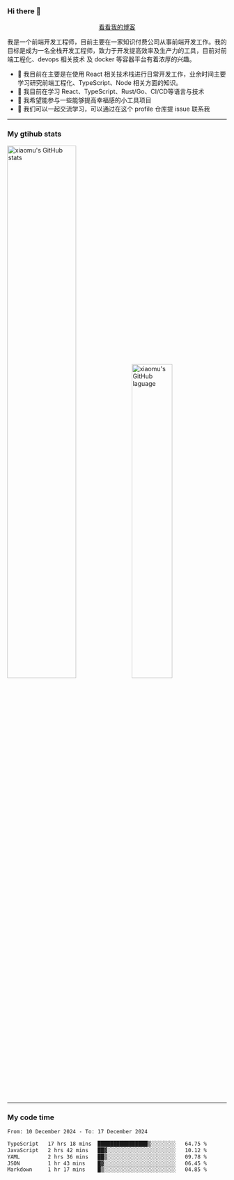 ### Hi there 👋

<p align="center">
  <a href="https://blog.realjacket.fun">看看我的博客</a>
</p>

我是一个前端开发工程师，目前主要在一家知识付费公司从事前端开发工作。我的目标是成为一名全栈开发工程师，致力于开发提高效率及生产力的工具，目前对前端工程化、devops 相关技术 及 docker 等容器平台有着浓厚的兴趣。

- 🔭 我目前在主要是在使用 React 相关技术栈进行日常开发工作，业余时间主要学习研究前端工程化、TypeScript、Node 相关方面的知识。
- 🌱 我目前在学习 React、TypeScript、Rust/Go、CI/CD等语言与技术
- 👯 我希望能参与一些能够提高幸福感的小工具项目
- 💬 我们可以一起交流学习，可以通过在这个 profile 仓库提 issue 联系我

***

### My gtihub stats

<a><img src="https://github-readme-stats-git-masterrstaa-rickstaa.vercel.app/api?username=real-jacket&&show_icons=true" title="xiaomu's GitHub stats" alt="xiaomu's GitHub stats" style="width:56%;"/></a>
<a><img src="https://github-readme-stats-git-masterrstaa-rickstaa.vercel.app/api/top-langs/?username=real-jacket&layout=compact" title="xiaomu's GitHub laguage" alt="xiaomu's GitHub laguage" style="width:43%;"/><a/>

***

### My code time

<!--START_SECTION:waka-->

```txt
From: 10 December 2024 - To: 17 December 2024

TypeScript   17 hrs 18 mins  ████████████████▒░░░░░░░░   64.75 %
JavaScript   2 hrs 42 mins   ██▓░░░░░░░░░░░░░░░░░░░░░░   10.12 %
YAML         2 hrs 36 mins   ██▒░░░░░░░░░░░░░░░░░░░░░░   09.78 %
JSON         1 hr 43 mins    █▓░░░░░░░░░░░░░░░░░░░░░░░   06.45 %
Markdown     1 hr 17 mins    █▒░░░░░░░░░░░░░░░░░░░░░░░   04.85 %
```

<!--END_SECTION:waka-->
